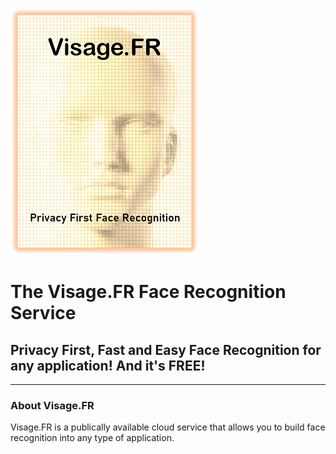 ![Visage.FR Logo](https://raw.githubusercontent.com/sushrutmair/visagefrservice/main/logo_small.png)

# The Visage.FR Face Recognition Service

## Privacy First, Fast and Easy Face Recognition for any application! And it's FREE!

---

### About Visage.FR

Visage.FR is a publically available cloud service that allows you to build face recognition into any type of application.

